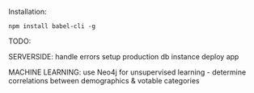 Installation:
```
npm install babel-cli -g
```

TODO:

SERVERSIDE:
handle errors
setup production db instance
deploy app

MACHINE LEARNING:
use Neo4j for unsupervised learning - determine correlations between demographics & votable categories
